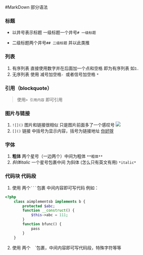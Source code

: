 #MarkDown 部分语法
### 标题
* 以井号表示标题 一级标题一个井号`# 一级标题`
- 二级标题两个井号`## 二级标题` 并以此类推
### 列表
1. 有序列表 直接使用数字并在后面加一个点和空格 即为有序列表 如`1. `
2. 无序列表 使用 减号加空格`- `或者信号加空格 `* `
### 引用（blockquote）
> 使用`> 引用内容` 即可引用
### 图片与链接
1. `![]()` 图片和链接很相似 只是图片前面多了一个感叹号 ![](http://ww2.sinaimg.cn/large/6aee7dbbgw1efffa67voyj20ix0ctq3n.jpg)
2. `[]()` 链接 中括号为显示内容，括号为链接地址 [你好呀](http://www.baidu.com)
### 字体
1. **粗体** 两个星号（一边两个）中间为粗体 `**粗体**`
2. *斜体italic* 一个星号包裹中间 为斜体 (怎么只有英文有用) `*italic*`
### 代码块 代码段
1. 使用 两个` ``` `包裹 中间内容即可写代码 例如：
```php
<?php
    class aimplementsb implements b {
        protected $abc;
        function __construct() {
            $this->abc = 111;
        }
        function bfunc() {
            pass
        }
    }
```
2. 使用 两个 ` ` `包裹，中间内容即可写代码段，特殊字符等等
